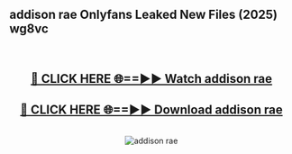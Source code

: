 <h2>addison rae Onlyfans Leaked New Files (2025) wg8vc</h2>
<br>
<div align="center">
<h2><a href="https://mediafiles.top/addison_rae&ref=git" rel="nofollow">🔴 CLICK HERE 🌐==►► Watch addison rae</a></h2>
<h2><a href="https://mediafiles.top/addison_rae&ref=git" rel="nofollow">🔴 CLICK HERE 🌐==►► Download addison rae</a></h2>
<br>
<a href="https://mediafiles.top/addison_rae&ref=git" rel="nofollow" data-target="animated-image.originalLink"><img src="https://i.ibb.co.com/xMMVF88/686577567.gif" alt="addison rae" style="max-width: 100%; display: inline-block;" data-target="animated-image.originalImage"></a>
</div>
<br>
<br>